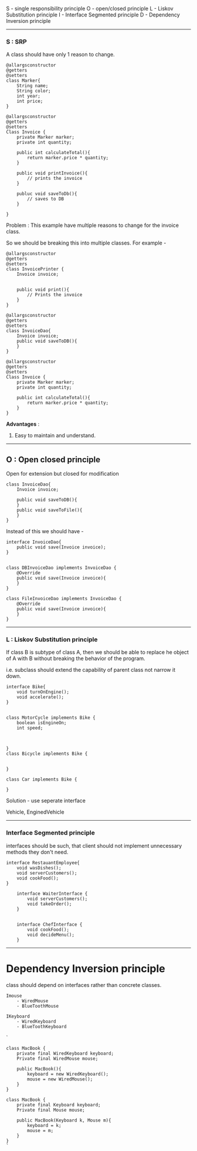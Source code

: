 

S - single responsibility principle
O - open/closed principle
L - Liskov Substitution principle
I - Interface Segmented principle
D - Dependency Inversion principle

****

### S : SRP

A class should have only 1 reason to change.


```
@allargsconstructor
@getters 
@setters
class Marker{
	String name;
	String color;
	int year;
	int price;
}
```


```
@allargsconstructor
@getters
@setters
Class Invoice {
	private Marker marker; 
	private int quantity; 

	public int calculateTotal(){
		return marker.price * quantity;
	}

	public void printInvoice(){
		// prints the invoice
	}

	publuc void saveToDb(){
		// saves to DB
	}

}
```


Problem : This example have multiple reasons to change for the invoice class.

So we should be breaking this into multiple classes.
For example -


```
@allargsconstructor
@getters
@setters
class InvoicePrinter {
	Invoice invoice; 


	public void print(){
		// Prints the invoice 
	}
}
```

```
@allargsconstructor
@getters
@setters
class InvoiceDao{
	Invoice invoice; 
	public void saveToDB(){
	}
}
```

```
@allargsconstructor
@getters
@setters
Class Invoice {
	private Marker marker; 
	private int quantity; 

	public int calculateTotal(){
		return marker.price * quantity;
	}	
}
```


**Advantages** :
1. Easy to maintain and understand.

****

## O : Open closed principle

Open for extension but closed for modification


```
class InvoiceDao{
	Invoice invoice; 

	public void saveToDB(){
	}
	public void saveToFile(){
	}
}

```

Instead of this we should have -

```
interface InvoiceDao{
	public void save(Invoice invoice);
}


class DBInvoiceDao implements InvoiceDao {
	@Override
	public void save(Invoice invoice){
	}
}

class FileInvoiceDao implements InvoiceDao {
	@Override
	public void save(Invoice invoice){
	}
}

```


****

### L : Liskov Substitution principle


If class B is subtype of class A, then we should be able to replace he object of A with B without breaking the behavior of the program.

i.e. subclass should extend the capability of parent class not narrow it down.



```
interface Bike{
	void turnOnEngine();
	void accelerate();
}


class MotorCycle implements Bike {
	boolean isEngineOn; 
	int speed;

	

}
class Bicycle implements Bike {
	

}

class Car implements Bike {

}

```


Solution - use seperate interface 

Vehicle, EnginedVehicle 




*** 
### Interface Segmented principle



interfaces should be such, that client should not implement unnecessary methods they don't need.



```
interface RestauantEmployee{
	void wasDishes();
	void serverCustomers();
	void cookFood();
}
```




```
	interface WaiterInterface {
		void serverCustomers();
		void takeOrder();
	}


	interface ChefInterface {
		void cookFood();
		void decideMenu();
	}
```



*** 

# Dependency Inversion principle



class should depend on interfaces rather than concrete classes.


```
Imouse 
	- WiredMouse
	- BlueToothMouse
	
IKeyboard 
	- WiredKeyboard
	- BlueToothKeyboard

```

`
```
class MacBook {
	private final WiredKeyboard keyboard;
	Private final WiredMouse mouse;

	public MacBook(){
		keyboard = new WiredKeyboard();
		mouse = new WiredMouse();
	}
}

```
````
class MacBook {
	private final Keyboard keyboard;
	Private final Mouse mouse;

	public MacBook(Keyboard k, Mouse m){
		keyboard = k;
		mouse = m;
	}
}
`